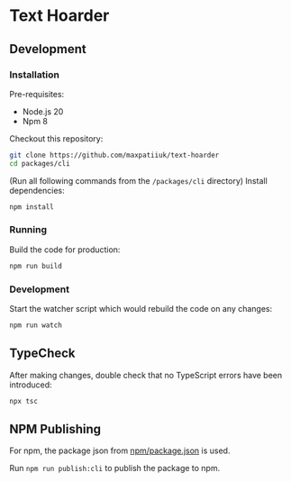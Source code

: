 # Text Hoarder

## Development

### Installation

Pre-requisites:

- Node.js 20
- Npm 8

Checkout this repository:

```sh
git clone https://github.com/maxpatiiuk/text-hoarder
cd packages/cli
```

(Run all following commands from the `/packages/cli` directory) Install
dependencies:

```sh
npm install
```

### Running

Build the code for production:

```sh
npm run build
```

### Development

Start the watcher script which would rebuild the code on any changes:

```sh
npm run watch
```

## TypeCheck

After making changes, double check that no TypeScript errors have been
introduced:

```sh
npx tsc
```

## NPM Publishing

For npm, the package json from [npm/package.json](./npm/package.json) is used.

Run `npm run publish:cli` to publish the package to npm.
